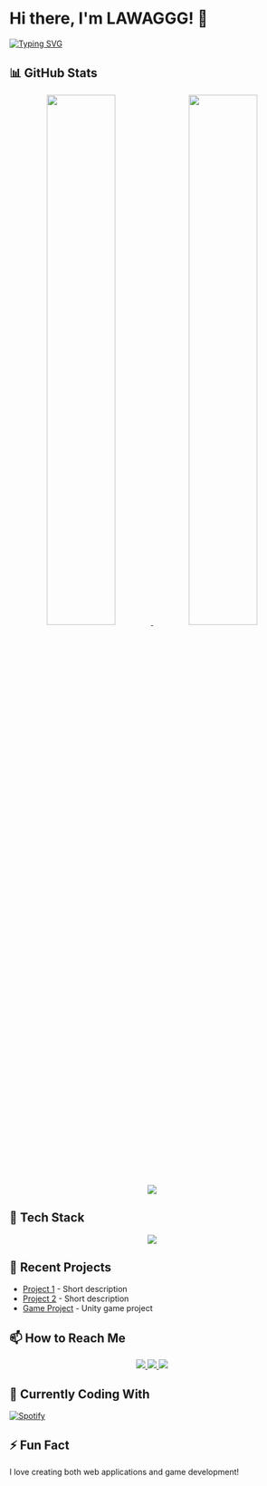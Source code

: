 # Hi there, I'm LAWAGGG! 👋

[![Typing SVG](https://readme-typing-svg.demolab.com?font=Fira+Code&weight=600&size=24&duration=4000&pause=1000&color=5BCDEC&width=435&lines=Full+Stack+Developer;Web+Developer;Game+Enthusiast)](https://git.io/typing-svg)

## 📊 GitHub Stats

<p align="center">
  <a href="https://github.com/LAWAGGG">
    <img width="49%" src="https://github-readme-stats.vercel.app/api?username=LAWAGGG&count_private=true&show_icons=true&theme=tokyonight&include_all_commits=true" />
    <img width="49%" src="https://github-readme-stats.vercel.app/api/top-langs/?username=LAWAGGG&layout=compact&theme=tokyonight&langs_count=8" />
  </a>
</p>

<p align="center">
  <a href="https://github.com/LAWAGGG">
    <img src="https://github-readme-streak-stats.herokuapp.com/?user=LAWAGGG&theme=tokyonight" />
  </a>
</p>

## 🔧 Tech Stack

<p align="center">
  <img src="https://skillicons.dev/icons?i=html,css,js,php,laravel,react,csharp,unity,vue,bootstrap&theme=dark" />
</p>

## 🌟 Recent Projects

- [Project 1](https://github.com/LAWAGGG/project1) - Short description
- [Project 2](https://github.com/LAWAGGG/project2) - Short description
- [Game Project](https://github.com/LAWAGGG/game-project) - Unity game project

## 📫 How to Reach Me

<p align="center">
  <a href="https://instagram.com/yourusername">
    <img src="https://img.shields.io/badge/Instagram-E4405F?style=for-the-badge&logo=instagram&logoColor=white" />
  </a>
  <a href="https://wa.me/yourphonenumber">
    <img src="https://img.shields.io/badge/WhatsApp-25D366?style=for-the-badge&logo=whatsapp&logoColor=white" />
  </a>
  <a href="mailto:youremail@example.com">
    <img src="https://img.shields.io/badge/Email-D14836?style=for-the-badge&logo=gmail&logoColor=white" />
  </a>
</p>

## 🎵 Currently Coding With

[![Spotify](https://img.shields.io/badge/Spotify-1ED760?style=for-the-badge&logo=spotify&logoColor=white)](https://open.spotify.com/user/yourusername)

## ⚡ Fun Fact
I love creating both web applications and game development!
